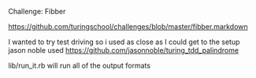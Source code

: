 Challenge: Fibber

https://github.com/turingschool/challenges/blob/master/fibber.markdown

I wanted to try test driving so i used as close as I could get to the setup jason noble used https://github.com/jasonnoble/turing_tdd_palindrome

lib/run_it.rb will run all of the output formats
